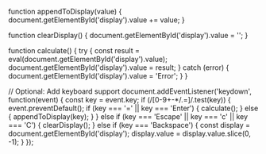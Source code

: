 function appendToDisplay(value) {
    document.getElementById('display').value += value;
}

function clearDisplay() {
    document.getElementById('display').value = '';
}

function calculate() {
    try {
        const result = eval(document.getElementById('display').value);
        document.getElementById('display').value = result;
    } catch (error) {
        document.getElementById('display').value = 'Error';
    }
}

// Optional: Add keyboard support
document.addEventListener('keydown', function(event) {
    const key = event.key;
    if (/[0-9+\-*/.=]/.test(key)) {
        event.preventDefault();
        if (key === '=' || key === 'Enter') {
            calculate();
        } else {
            appendToDisplay(key);
        }
    } else if (key === 'Escape' || key === 'c' || key === 'C') {
        clearDisplay();
    } else if (key === 'Backspace') {
        const display = document.getElementById('display');
        display.value = display.value.slice(0, -1);
    }
});
